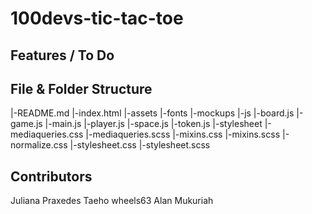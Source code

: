 # 100devs-tic-tac-toe

## Features / To Do



## File & Folder Structure

|-README.md
|-index.html
  |-assets
    |-fonts
    |-mockups
  |-js
    |-board.js
    |-game.js
    |-main.js
    |-player.js
    |-space.js
    |-token.js
  |-stylesheet
    |-mediaqueries.css
    |-mediaqueries.scss
    |-mixins.css
    |-mixins.scss
    |-normalize.css
    |-stylesheet.css
    |-stylesheet.scss


## Contributors

Juliana Praxedes
Taeho wheels63
Alan Mukuriah
